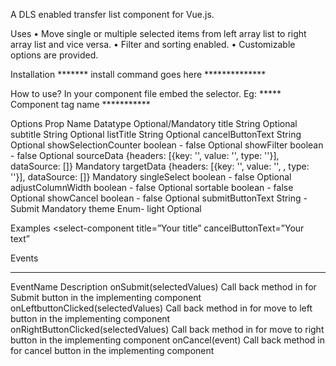 A DLS enabled transfer list component for Vue.js.


Uses
•	Move single or multiple selected items from left array list to right array list and vice versa.
•	Filter and sorting enabled.
•	Customizable options are provided.


Installation
******* install command goes here **************

How to use?
In your component file embed the selector.
Eg: ***** Component tag name ***********


Options
Prop Name	Datatype	Optional/Mandatory
title	String	Optional
subtitle	String	Optional
listTitle	String	Optional
cancelButtonText	String	Optional
showSelectionCounter	boolean - false	Optional
showFilter	boolean - false	Optional
sourceData	{headers: [{key: '', value: '', type: ''}], dataSource: []}
Mandatory
targetData	{headers: [{key: '', value: '', , type: ''}], dataSource: []}
Mandatory
singleSelect	boolean - false	Optional
adjustColumnWidth	boolean - false	Optional
sortable	boolean - false	Optional
showCancel	boolean - false	Optional
submitButtonText
String - Submit	Mandatory
theme	Enum- light	Optional

Examples
<select-component
	title=”Your title”
	cancelButtonText=”Your text”
></select-component>

Events
________________________________________
EventName	Description
onSubmit(selectedValues)	Call back method in for Submit button in the implementing component
onLeftbuttonClicked(selectedValues)	Call back method in for move to left button in the implementing component
onRightButtonClicked(selectedValues)	Call back method in for move to right button in the implementing component
onCancel(event)	Call back method in for cancel button in the implementing component
 


